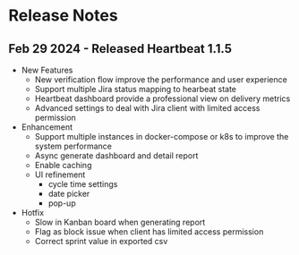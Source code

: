 # Release Notes
## Feb 29 2024 - Released Heartbeat 1.1.5
- New Features
  - New verification flow improve the performance and user experience
  - Support multiple Jira status mapping to hearbeat state
  - Heartbeat dashboard provide a professional view on delivery metrics
  - Advanced settings to deal with Jira client with limited access permission
- Enhancement
  - Support multiple instances in docker-compose or k8s to improve the system performance
  - Async generate dashboard and detail report
  - Enable caching
  - UI refinement
    - cycle time settings
    - date picker
    - pop-up
- Hotfix
  - Slow in Kanban board when generating report
  - Flag as block issue when client has limited access permission
  - Correct sprint value in exported csv
